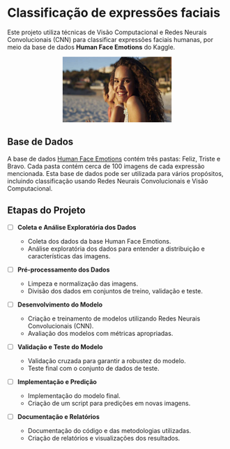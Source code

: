 # Classificação de expressões faciais

Este projeto utiliza técnicas de Visão Computacional e Redes Neurais Convolucionais (CNN) para classificar expressões faciais humanas, por meio da base de dados **Human Face Emotions** do Kaggle.
<div align="center">
    <img src="figs/dataset-cover.jpg" alt="Braço robótico didático" width="250" height="150">
    <br>
</div>

## Base de Dados

A base de dados [Human Face Emotions](https://www.kaggle.com/datasets/sanidhyak/human-face-emotions)
 contém três pastas: Feliz, Triste e Bravo. Cada pasta contém cerca de 100 imagens de cada expressão mencionada. Esta base de dados pode ser utilizada para vários propósitos, incluindo classificação usando Redes Neurais Convolucionais e Visão Computacional.


## Etapas do Projeto

- [ ] **Coleta e Análise Exploratória dos Dados**
   - Coleta dos dados da base Human Face Emotions.
   - Análise exploratória dos dados para entender a distribuição e características das imagens.

- [ ] **Pré-processamento dos Dados**
   - Limpeza e normalização das imagens.
   - Divisão dos dados em conjuntos de treino, validação e teste.

- [ ] **Desenvolvimento do Modelo**
   - Criação e treinamento de modelos utilizando Redes Neurais Convolucionais (CNN).
   - Avaliação dos modelos com métricas apropriadas.

- [ ] **Validação e Teste do Modelo**
   - Validação cruzada para garantir a robustez do modelo.
   - Teste final com o conjunto de dados de teste.

- [ ] **Implementação e Predição**
   - Implementação do modelo final.
   - Criação de um script para predições em novas imagens.

- [ ] **Documentação e Relatórios**
   - Documentação do código e das metodologias utilizadas.
   - Criação de relatórios e visualizações dos resultados.
